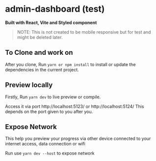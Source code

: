 # admin-dashboard (test)

**Built with React, Vite and Styled component**

> NOTE: This is not created to be mobile responsive but for test and might be deleted later. 

## To Clone and work on
After you clone, Run `yarn or npm install` to install or update the dependencies in the current project.


## Preview locally

Firstly, Run `yarn dev` to live preview or compile.

Access it via port http://localhost:5123/ or http://localhost:5124/ 
This depends on the port given to you after you.

## Expose Network
This help you preview your progress via other device connected to your internet access, data connection or wifi

Run use `yarn dev --host` to expose network
